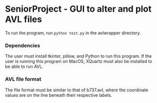 # SeniorProject - GUI to alter and plot AVL files

To run the program, run ```python test.py``` in the avlwrapper directory.

### Dependencies
The user must install tkinter, pillow, and Python to run this program. If the user is running this program on MacOS, XQuartz must also be installed to be able to run AVL.

### AVL file format
The file format must be similar to that of b737.avl, where the coordinate values are on the line beneath their respective labels. 
